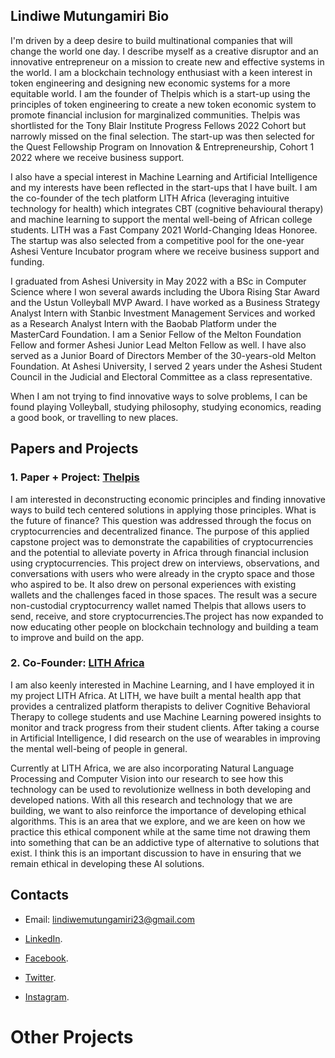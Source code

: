 ## Lindiwe Mutungamiri Bio

I'm driven by a deep desire to build multinational companies that will change the world one day. I describe myself as a creative disruptor and an innovative entrepreneur on a mission to create new and effective systems in the world. I am a blockchain technology enthusiast with a keen interest in token engineering and designing new economic systems for a more equitable world. I am the founder of Thelpis which is a start-up using the principles of token engineering to create a new token economic system to promote financial inclusion for marginalized communities. Thelpis was shortlisted for the Tony Blair Institute Progress Fellows 2022 Cohort but narrowly missed on the final selection. The start-up was then selected for the Quest Fellowship Program  on Innovation & Entrepreneurship, Cohort 1 2022 where we receive business support. 

I also have a special interest in Machine Learning and Artificial Intelligence and my interests have been reflected in the start-ups that I have built. I am the co-founder of the tech platform LITH Africa (leveraging intuitive technology for health) which integrates CBT (cognitive behavioural therapy) and machine learning to support the mental well-being of African college students. LITH was a Fast Company 2021 World-Changing Ideas Honoree. The startup was also selected from a competitive pool for the one-year Ashesi Venture Incubator program where we receive business support and funding.

I graduated from Ashesi University in May 2022 with a BSc in Computer Science where I won several awards including the Ubora Rising Star Award and the Ustun Volleyball MVP Award. I have worked as a Business Strategy Analyst Intern with Stanbic Investment Management Services and worked as a Research Analyst Intern with the Baobab Platform under the MasterCard Foundation. I am a  Senior Fellow of the Melton Foundation Fellow and former Ashesi Junior Lead Melton Fellow as well. I have also served as a Junior Board of Directors Member of the 30-years-old Melton Foundation. At Ashesi University, I served 2 years under the Ashesi Student Council in the Judicial and Electoral Committee as a class representative.

When I am not trying to find innovative ways to solve problems, I can be found playing Volleyball, studying philosophy, studying economics, reading a good book, or travelling to new places.

## Papers and Projects

### 1. Paper + Project: [Thelpis](https://drive.google.com/file/d/1kKW6fKngCCOTCNYUm24Vk9r4iWDJiWc4/view?usp=sharing)

I am interested in deconstructing economic principles and finding innovative ways to build tech centered solutions in applying those principles. What is the future of finance? This question was addressed through the focus on cryptocurrencies and decentralized finance. The purpose of this applied capstone project was to demonstrate the capabilities of cryptocurrencies and the potential to alleviate poverty in Africa through financial inclusion using cryptocurrencies. This project drew on interviews, observations, and conversations with users who were already in the crypto space and those who aspired to be. It also drew on personal experiences with existing wallets and the challenges faced in those spaces. The result was a secure non-custodial cryptocurrency wallet named Thelpis that allows users to send, receive, and store cryptocurrencies.The project has now expanded to now educating other people on blockchain technology and building a team to improve and build on the app.

### 2. Co-Founder: [LITH Africa](https://www.lithafrica.com/)

I am also keenly interested in Machine Learning, and I have employed it in my project LITH Africa. At LITH, we have built a mental health app that provides a centralized platform therapists to deliver Cognitive Behavioral Therapy to college students and use Machine Learning powered insights to monitor and track progress from their student clients. After taking a course in Artificial Intelligence, I did research on the use of wearables in improving the mental well-being of people in general.

Currently at LITH Africa, we are also incorporating Natural Language Processing and Computer Vision into our research to see how this technology can be used to revolutionize wellness in both developing and developed nations. With all this research and technology that we are building, we want to also reinforce the importance of developing ethical algorithms. This is an area that we explore, and we are keen on how we practice this ethical component while at the same time not drawing them into something that can be an addictive type of alternative to solutions that exist. I think this is an important discussion to have in ensuring that we remain ethical in developing these AI solutions.

## Contacts

- Email: lindiwemutungamiri23@gmail.com

- [LinkedIn](https://www.linkedin.com/in/lindiwe-mutungamiri-26a20a172/).

- [Facebook](https://web.facebook.com/lindiwe.mutungamiri/).

- [Twitter](https://mobile.twitter.com/linlykah/).

- [Instagram](https://www.instagram.com/being_lindiwe/).

# Other Projects
